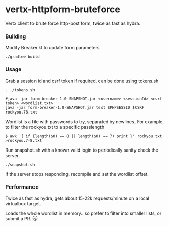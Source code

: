 # vertx-httpform-bruteforce
Vertx client to brute force http-post form, twice as fast as hydra.

### Building

Modify Breaker.kt to update form parameters.

```
./gradlew build
```

### Usage

Grab a session id and csrf token if required, can be done using tokens.sh

```
. ./tokens.sh

#java -jar form-breaker-1.0-SNAPSHOT.jar <username> <sessionId> <csrf-token> <wordlist.txt>
java -jar form-breaker-1.0-SNAPSHOT.jar test $PHPSESSID $CSRF rockyou.78.txt
```

Wordlist is a file with passwords to try, separated by newlines.
For example, to filter the rockyou.txt to a specific passlength

```
$ awk '{ if (length($0) == 8 || length($0) == 7) print }' rockyou.txt >rockyou.7-8.txt
```

Run snapshot.sh with a known valid login to periodically sanity check the server.

```
./snapshot.sh
```

If the server stops responding, recompile and set the wordlist offset.

### Performance

Twice as fast as hydra, gets about 15-22k requests/minute on a local virtualbox target.

Loads the whole wordlist in memory.. so prefer to filter into smaller lists, or submit a PR. :kissing_cat:
